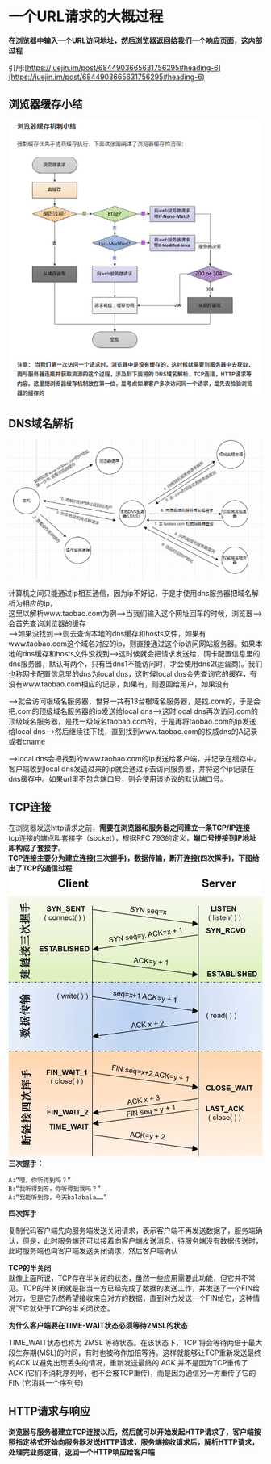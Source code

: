# 一个URL请求的大概过程

**在浏览器中输入一个URL访问地址，然后浏览器返回给我们一个响应页面，这内部过程**

引用:[https://juejin.im/post/6844903665631756295#heading-6](https://juejin.im/post/6844903665631756295#heading-6)

## 浏览器缓存小结 <a href="#liu-lan-qi-huan-cun-xiao-jie" id="liu-lan-qi-huan-cun-xiao-jie"></a>

![](../../../../.gitbook/assets/liulanqihuancun.jpg)

## DNS域名解析 <a href="#dns-yu-ming-jie-xi" id="dns-yu-ming-jie-xi"></a>

![](../../../../.gitbook/assets/DNSjiexi.jpg)

计算机之间只能通过ip相互通信，因为ip不好记，于是才使用dns服务器把域名解析为相应的ip，\
这里以解析www.taobao.com为例-->当我们输入这个网址回车的时候，浏览器-->会首先查询浏览器的缓存\
\-->如果没找到-->则去查询本地的dns缓存和hosts文件，如果有www.taobao.com这个域名对应的ip，则直接通过这个ip访问网站服务器。如果本地的dns缓存和hosts文件没找到-->这时候就会把请求发送给，网卡配置信息里的dns服务器，默认有两个，只有当dns1不能访问时，才会使用dns2(运营商)。我们也称网卡配置信息里的dns为local dns，这时候local dns会先查询它的缓存，有没有www.taobao.com相应的记录，如果有，则返回给用户，如果没有

\-->就会访问根域名服务器，世界一共有13台根域名服务器，是找.com的，于是会把.com的顶级域名服务器的ip发送给local dns-->这时local dns再次访问.com的顶级域名服务器，是找一级域名taobao.com的，于是再将taobao.com的ip发送给local dns-->然后继续往下找，直到找到www.taobao.com的权威dns的A记录或者cname

\-->local dns会把找到的www.taobao.com的ip发送给客户端，并记录在缓存中。客户端收到local dns发送过来的ip就会通过ip去访问服务器，并将这个ip记录在dns缓存中。如果url里不包含端口号，则会使用该协议的默认端口号。

## TCP连接 <a href="#tcp-lian-jie" id="tcp-lian-jie"></a>

在浏览器发送http请求之前，**需要在浏览器和服务器之间建立一条TCP/IP连接**\
tcp连接的端点叫套接字（socket），根据RFC 793的定义，**端口号拼接到IP地址即构成了套接字**。\
**TCP连接主要分为建立连接(三次握手)，数据传输，断开连接(四次挥手)，下图给出了TCP的通信过程**\
![](../../../../.gitbook/assets/TCPlianjie.jpg)\
**三次握手：**

```
A:“喂，你听得到吗？”
B:“我听得到呀，你听得到我吗？”
A:“我能听到你，今天balabala……”
```

**四次挥手**

复制代码客户端先向服务端发送关闭请求，表示客户端不再发送数据了，服务端确认，但是，此时服务端还可以接着向客户端发送消息，待服务端没有数据传送时，此时服务端也向客户端发送关闭请求，然后客户端确认

**TCP的半关闭**\
就像上面所说，TCP存在半关闭的状态，虽然一些应用需要此功能，但它并不常见。TCP的半关闭就是指当一方已经完成了数据的发送工作，并发送了一个FIN给对方，但是它仍然希望接收来自对方的数据，直到对方发送一个FIN给它，这种情况下它就处于TCP的半关闭状态。

**为什么客户端要在TIME-WAIT状态必须等待2MSL的状态**

TIME\_WAIT状态也称为 2MSL 等待状态。在该状态下，TCP 将会等待两倍于最大段生存期(MSL)的时间，有时也被称作加倍等待。这样就能够让TCP重新发送最终的ACK 以避免出现丢失的情况，重新发送最终的 ACK 并不是因为TCP重传了 ACK (它们不消耗序列号，也不会被TCP重传)，而是因为通信另一方重传了它的 FIN (它消耗一个序列号)

## HTTP请求与响应 <a href="#http-qing-qiu-yu-xiang-ying" id="http-qing-qiu-yu-xiang-ying"></a>

**浏览器与服务器建立TCP连接以后，然后就可以开始发起HTTP请求了，客户端按照指定格式开始向服务器发送HTTP请求，服务端接收请求后，解析HTTP请求，处理完业务逻辑，返回一个HTTP响应给客户端**
